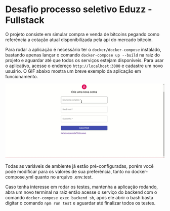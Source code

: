 # Desafio processo seletivo Eduzz - Fullstack

O projeto consiste em simular compra e venda de bitcoins pegando como referência a cotação atual disponibilizada pela api do mercado bitcoin.

Para rodar a aplicação é necessário ter o `docker/docker-compose` instalado, bastando apenas lançar o comando `docker-compose up --build` na raiz do projeto e aguardar até que todos os serviços estejam disponíveis. Para usar o aplicativo, acesse o endereço `http://localhost:3000` e cadastre um novo usuário. O GIF abaixo mostra um breve exemplo da aplicação em funcionamento.

![><](gif_presentation.gif)

Todas as variáveis de ambiente já estão pré-configuradas, porém você pode modificar para os valores de sua preferência, tanto no docker-compose.yml quanto no arquivo .env.test.

Caso tenha interesse em rodar os testes, mantenha a aplicação rodando, abra um novo terminal na raiz então acesse o serviço do backend com o comando `docker-compose exec backend sh`, após ele abrir o bash basta digitar o comando `npm run test` e aguardar até finalizar todos os testes.
